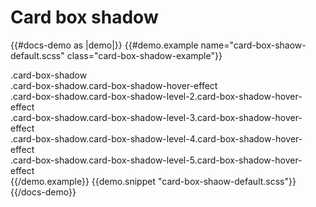 # Card box shadow

{{#docs-demo as |demo|}}
  {{#demo.example name="card-box-shaow-default.scss" class="card-box-shadow-example"}}
    <div class="card-box-shadow">
      .card-box-shadow
    </div>
    <div class="card-box-shadow card-box-shadow-hover-effect">
      .card-box-shadow.card-box-shadow-hover-effect
    </div>
    <div class="card-box-shadow card-box-shadow-level-2 card-box-shadow-hover-effect">
      .card-box-shadow.card-box-shadow-level-2.card-box-shadow-hover-effect
    </div>
    <div class="card-box-shadow card-box-shadow-level-3 card-box-shadow-hover-effect">
      .card-box-shadow.card-box-shadow-level-3.card-box-shadow-hover-effect
    </div>
    <div class="card-box-shadow card-box-shadow-level-4 card-box-shadow-hover-effect">
      .card-box-shadow.card-box-shadow-level-4.card-box-shadow-hover-effect
    </div>
    <div class="card-box-shadow card-box-shadow-level-5 card-box-shadow-hover-effect">
      .card-box-shadow.card-box-shadow-level-5.card-box-shadow-hover-effect
    </div>
  {{/demo.example}}
  {{demo.snippet "card-box-shaow-default.scss"}}
{{/docs-demo}}